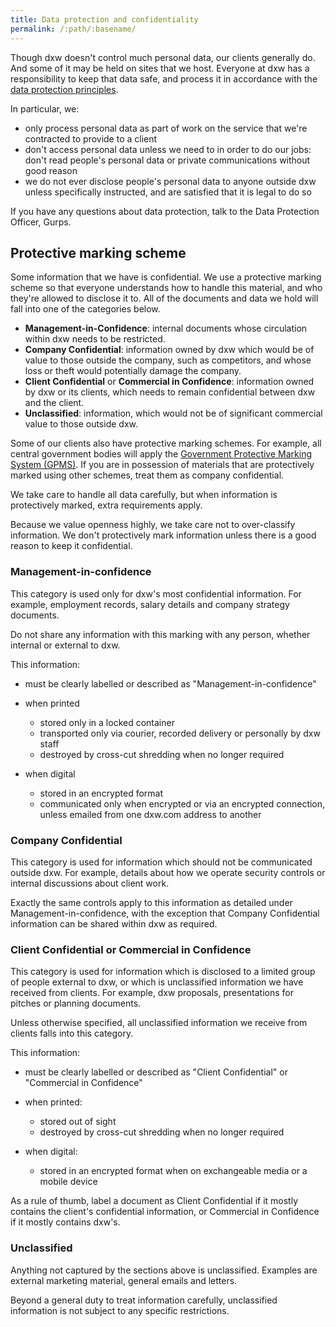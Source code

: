 ```yaml
---
title: Data protection and confidentiality
permalink: /:path/:basename/
---
```


Though dxw doesn't control much personal data, our clients generally do. And
some of it may be held on sites that we host. Everyone at dxw has a
responsibility to keep that data safe, and process it in accordance with the
[data protection principles](https://www.gov.uk/data-protection/the-data-protection-act).

In particular, we:

- only process personal data as part of work on the service that we're
  contracted to provide to a client
- don't access personal data unless we need to in order to do our jobs: don't
  read people's personal data or private communications without good reason
- we do not ever disclose people's personal data to anyone outside dxw unless
  specifically instructed, and are satisfied that it is legal to do so

If you have any questions about data protection, talk to the Data Protection
Officer, Gurps.

## Protective marking scheme

Some information that we have is confidential. We use a protective marking
scheme so that everyone understands how to handle this material, and who they're
allowed to disclose it to. All of the documents and data we hold will fall into
one of the categories below.

- **Management-in-Confidence**: internal documents whose circulation within dxw
  needs to be restricted.
- **Company Confidential**: information owned by dxw which would be of value to
  those outside the company, such as competitors, and whose loss or theft would
  potentially damage the company.
- **Client Confidential** or **Commercial in Confidence**: information owned by
  dxw or its clients, which needs to remain confidential between dxw and the
  client.
- **Unclassified**: information, which would not be of significant commercial
  value to those outside dxw.

Some of our clients also have protective marking schemes. For example, all
central government bodies will apply the
[Government Protective Marking System (GPMS)](https://www.gov.uk/government/publications/government-security-classifications).
If you are in possession of materials that are protectively marked using other
schemes, treat them as company confidential.

We take care to handle all data carefully, but when information is protectively
marked, extra requirements apply.

Because we value openness highly, we take care not to over-classify information.
We don't protectively mark information unless there is a good reason to keep it
confidential.

### Management-in-confidence

This category is used only for dxw's most confidential information. For example,
employment records, salary details and company strategy documents.

Do not share any information with this marking with any person, whether internal
or external to dxw.

This information:

- must be clearly labelled or described as "Management-in-confidence"
- when printed

  - stored only in a locked container
  - transported only via courier, recorded delivery or personally by dxw staff
  - destroyed by cross-cut shredding when no longer required

- when digital

  - stored in an encrypted format
  - communicated only when encrypted or via an encrypted connection, unless
    emailed from one dxw.com address to another

### Company Confidential

This category is used for information which should not be communicated outside
dxw. For example, details about how we operate security controls or internal
discussions about client work.

Exactly the same controls apply to this information as detailed under
Management-in-confidence, with the exception that Company Confidential
information can be shared within dxw as required.

### Client Confidential or Commercial in Confidence

This category is used for information which is disclosed to a limited group of
people external to dxw, or which is unclassified information we have received
from clients. For example, dxw proposals, presentations for pitches or planning
documents.

Unless otherwise specified, all unclassified information we receive from clients
falls into this category.

This information:

- must be clearly labelled or described as "Client Confidential" or "Commercial
  in Confidence"
- when printed:

  - stored out of sight
  - destroyed by cross-cut shredding when no longer required

- when digital:

  - stored in an encrypted format when on exchangeable media or a mobile device

As a rule of thumb, label a document as Client Confidential if it mostly
contains the client's confidential information, or Commercial in Confidence if
it mostly contains dxw's.

### Unclassified

Anything not captured by the sections above is unclassified. Examples are
external marketing material, general emails and letters.

Beyond a general duty to treat information carefully, unclassified information
is not subject to any specific restrictions.
